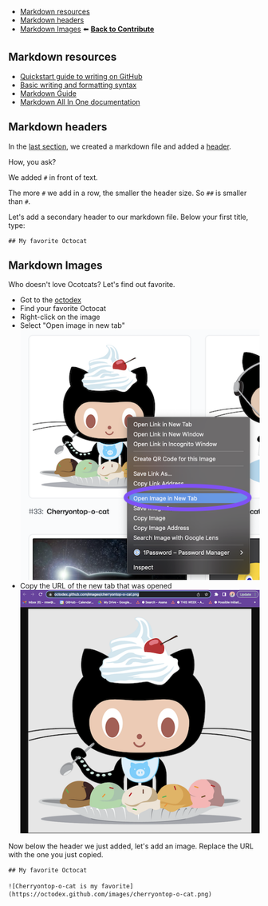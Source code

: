 
- [Markdown resources](#markdown-resources)
- [Markdown headers](#markdown-headers)
- [Markdown Images](#markdown-images)
 ⬅️ [**Back to Contribute**](2-contribute.md)

## Markdown resources

- [Quickstart guide to writing on GitHub](https://docs.github.com/en/get-started/writing-on-github/getting-started-with-writing-and-formatting-on-github/quickstart-for-writing-on-github)
- [Basic writing and formatting syntax](https://docs.github.com/en/get-started/writing-on-github/getting-started-with-writing-and-formatting-on-github/basic-writing-and-formatting-syntax)
- [Markdown Guide](https://www.markdownguide.org/getting-started/)
- [Markdown All In One documentation](https://markdown-all-in-one.github.io/docs/guide/#features)

## Markdown headers

In the [last section](2-contribute.md), we created a markdown file and added a [header](https://docs.github.com/en/get-started/writing-on-github/getting-started-with-writing-and-formatting-on-github/basic-writing-and-formatting-syntax#headings).

How, you ask? 

We added `#` in front of text.

The more `#` we add in a row, the smaller the header size. So `##` is smaller than `#`.

Let's add a secondary header to our markdown file. Below your first title, type:

```
## My favorite Octocat
```

## Markdown Images

Who doesn't love Ocotcats? Let's find out favorite.

- Got to the [octodex](https://octodex.github.com/)
- Find your favorite Octocat
- Right-click on the image
- Select "Open image in new tab"
<br />![open octocat in new tab](images/octocat-open-new-tab.png)
- Copy the URL of the new tab that was opened
<br />![copy url of octocat](images/octocat-url.png)

Now below the header we just added, let's add an image. Replace the URL with the one you just copied.

```
## My favorite Octocat

![Cherryontop-o-cat is my favorite](https://octodex.github.com/images/cherryontop-o-cat.png)
```
